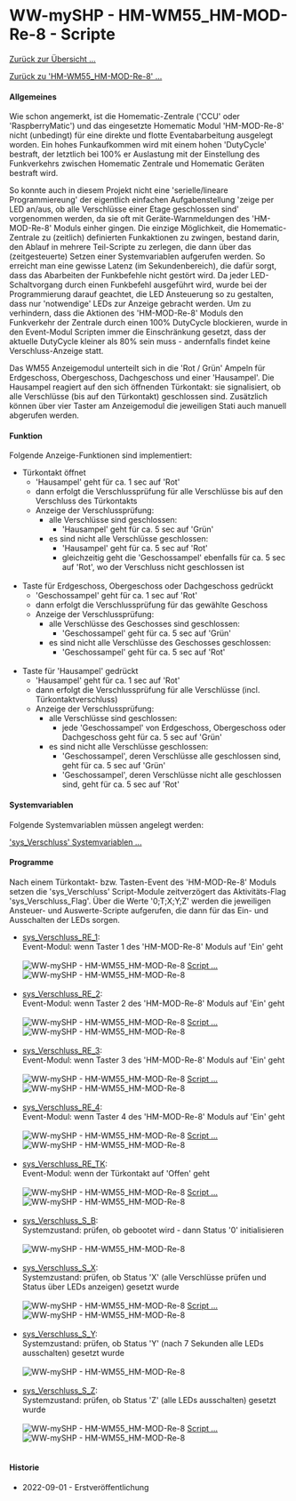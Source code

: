 # WW-mySHP - HM-WM55_HM-MOD-Re-8 - Scripte

[Zurück zur Übersicht ...](../README.md)

[Zurück zu 'HM-WM55_HM-MOD-Re-8' ...](./README.md)

#### Allgemeines

Wie schon angemerkt, ist die Homematic-Zentrale ('CCU' oder 'RaspberryMatic') und das eingesetzte Homematic Modul 'HM-MOD-Re-8' nicht (unbedingt) für eine direkte und flotte Eventabarbeitung ausgelegt worden. Ein hohes Funkaufkommen wird mit einem hohen 'DutyCycle' bestraft, der letztlich bei 100% er Auslastung mit der Einstellung des Funkverkehrs zwischen Homematic Zentrale und Homematic Geräten bestraft wird.

So konnte auch in diesem Projekt nicht eine 'serielle/lineare Programmiereung' der eigentlich einfachen Aufgabenstellung 'zeige per LED an/aus, ob alle Verschlüsse einer Etage geschlossen sind' vorgenommen werden, da sie oft mit Geräte-Warnmeldungen des 'HM-MOD-Re-8' Moduls einher gingen. Die einzige Möglichkeit, die Homematic-Zentrale zu (zeitlich) definierten Funkaktionen zu zwingen, bestand darin, den Ablauf in mehrere Teil-Scripte zu zerlegen, die dann über das (zeitgesteuerte) Setzen einer Systemvariablen aufgerufen werden. So erreicht man eine gewisse Latenz (im Sekundenbereich), die dafür sorgt, dass das Abarbeiten der Funkbefehle nicht gestört wird. Da jeder LED-Schaltvorgang durch einen Funkbefehl ausgeführt wird, wurde bei der Programmierung darauf geachtet, die LED Ansteuerung so zu gestalten, dass nur 'notwendige' LEDs zur Anzeige gebracht werden. Um zu verhindern, dass die Aktionen des 'HM-MOD-Re-8' Moduls den Funkverkehr der Zentrale durch einen 100% DutyCycle blockieren, wurde in den Event-Modul Scripten immer die Einschränkung gesetzt, dass der aktuelle DutyCycle kleiner als 80% sein muss - andernfalls findet keine Verschluss-Anzeige statt.

Das WM55 Anzeigemodul unterteilt sich in die 'Rot / Grün' Ampeln für Erdgeschoss, Obergeschoss, Dachgeschoss und einer 'Hausampel'. Die Hausampel reagiert auf den sich öffnenden Türkontakt: sie signalisiert, ob alle Verschlüsse (bis auf den Türkontakt) geschlossen sind. Zusätzlich können über vier Taster am Anzeigemodul die jeweiligen Stati auch manuell abgerufen werden.

#### Funktion

Folgende Anzeige-Funktionen sind implementiert:

- Türkontakt öffnet
    - 'Hausampel' geht für ca. 1 sec auf 'Rot'
    - dann erfolgt die Verschlussprüfung für alle Verschlüsse bis auf den Verschluss des Türkontakts
    - Anzeige der Verschlussprüfung:
      - alle Verschlüsse sind geschlossen:
        - 'Hausampel' geht für ca. 5 sec auf 'Grün'
      - es sind nicht alle Verschlüsse geschlossen:
        - 'Hausampel' geht für ca. 5 sec auf 'Rot'
        - gleichzeitig geht die 'Geschossampel' ebenfalls für ca. 5 sec auf 'Rot', wo der Verschluss nicht geschlossen ist
</br></br>
- Taste für Erdgeschoss, Obergeschoss oder Dachgeschoss gedrückt
    - 'Geschossampel' geht für ca. 1 sec auf 'Rot'
    - dann erfolgt die Verschlussprüfung für das gewählte Geschoss
    - Anzeige der Verschlussprüfung:
      - alle Verschlüsse des Geschosses sind geschlossen:
        - 'Geschossampel' geht für ca. 5 sec auf 'Grün'
      - es sind nicht alle Verschlüsse des Geschosses geschlossen:
        - 'Geschossampel' geht für ca. 5 sec auf 'Rot'
</br></br>
- Taste für 'Hausampel' gedrückt
    - 'Hausampel' geht für ca. 1 sec auf 'Rot'
    - dann erfolgt die Verschlussprüfung  für alle Verschlüsse (incl. Türkontaktverschluss)
    - Anzeige der Verschlussprüfung:
      - alle Verschlüsse sind geschlossen:
        - jede 'Geschossampel' von Erdgeschoss, Obergeschoss oder Dachgeschoss geht für ca. 5 sec auf 'Grün'
      - es sind nicht alle Verschlüsse geschlossen:
        - 'Geschossampel', deren Verschlüsse alle geschlossen sind, geht für ca. 5 sec auf 'Grün'
        - 'Geschossampel', deren Verschlüsse nicht alle geschlossen sind, geht für ca. 5 sec auf 'Rot'

#### Systemvariablen

Folgende Systemvariablen müssen angelegt werden:

['sys_Verschluss' Systemvariablen ...](./bin/sys_Verschluss_Systemvariablen.txt)

#### Programme
Nach einem Türkontakt- bzw. Tasten-Event des 'HM-MOD-Re-8' Moduls setzen die 'sys_Verschluss' Script-Module zeitverzögert das Aktivitäts-Flag 'sys_Verschluss_Flag'. Über die Werte '0;T;X;Y;Z' werden die jeweiligen Ansteuer- und Auswerte-Scripte aufgerufen, die dann für das Ein- und Ausschalten der LEDs sorgen.

- [sys_Verschluss_RE_1](./bin/sys_Verschluss_RE_1.txt):</br>
  Event-Modul: wenn Taster 1 des 'HM-MOD-Re-8' Moduls auf 'Ein' geht
  </br></br>
  ![WW-mySHP - HM-WM55_HM-MOD-Re-8](./img/SHP_HM-WM55_HM-MOD-Re-8_sys_Verschluss_RE_1_1.jpg "")
  [Script ...](./bin/sys_Verschluss_RE_1_Script.txt)
 ![WW-mySHP - HM-WM55_HM-MOD-Re-8](./img/SHP_HM-WM55_HM-MOD-Re-8_sys_Verschluss_RE_1_2.jpg "")
  </br></br>
- [sys_Verschluss_RE_2](./bin/sys_Verschluss_RE_2.txt):</br>
  Event-Modul: wenn Taster 2 des 'HM-MOD-Re-8' Moduls auf 'Ein' geht
  </br></br>
  ![WW-mySHP - HM-WM55_HM-MOD-Re-8](./img/SHP_HM-WM55_HM-MOD-Re-8_sys_Verschluss_RE_2_1.jpg "")
  [Script ...](./bin/sys_Verschluss_RE_2_Script.txt)
 ![WW-mySHP - HM-WM55_HM-MOD-Re-8](./img/SHP_HM-WM55_HM-MOD-Re-8_sys_Verschluss_RE_2_2.jpg "")
  </br></br>
- [sys_Verschluss_RE_3](./bin/sys_Verschluss_RE_3.txt):</br>
  Event-Modul: wenn Taster 3 des 'HM-MOD-Re-8' Moduls auf 'Ein' geht
  </br></br>
  ![WW-mySHP - HM-WM55_HM-MOD-Re-8](./img/SHP_HM-WM55_HM-MOD-Re-8_sys_Verschluss_RE_3_1.jpg "")
  [Script ...](./bin/sys_Verschluss_RE_3_Script.txt)
 ![WW-mySHP - HM-WM55_HM-MOD-Re-8](./img/SHP_HM-WM55_HM-MOD-Re-8_sys_Verschluss_RE_3_2.jpg "")
  </br></br>
- [sys_Verschluss_RE_4](./bin/sys_Verschluss_RE_4.txt):</br>
  Event-Modul: wenn Taster 4 des 'HM-MOD-Re-8' Moduls auf 'Ein' geht
  </br></br>
  ![WW-mySHP - HM-WM55_HM-MOD-Re-8](./img/SHP_HM-WM55_HM-MOD-Re-8_sys_Verschluss_RE_4_1.jpg "")
  [Script ...](./bin/sys_Verschluss_RE_4_Script.txt)
 ![WW-mySHP - HM-WM55_HM-MOD-Re-8](./img/SHP_HM-WM55_HM-MOD-Re-8_sys_Verschluss_RE_4_2.jpg "")
  </br></br>
- [sys_Verschluss_RE_TK](./bin/sys_Verschluss_RE_TK.txt):</br>
  Event-Modul: wenn der Türkontakt auf 'Offen' geht
  </br></br>
  ![WW-mySHP - HM-WM55_HM-MOD-Re-8](./img/SHP_HM-WM55_HM-MOD-Re-8_sys_Verschluss_RE_TK_1.jpg "")
  [Script ...](./bin/sys_Verschluss_RE_TK_Script.txt)
 ![WW-mySHP - HM-WM55_HM-MOD-Re-8](./img/SHP_HM-WM55_HM-MOD-Re-8_sys_Verschluss_RE_TK_2.jpg "")
  </br></br>
- [sys_Verschluss_S_B](./bin/sys_Verschluss_S_B.txt):</br>
  Systemzustand: prüfen, ob gebootet wird - dann Status '0' initialisieren
  </br></br>
  ![WW-mySHP - HM-WM55_HM-MOD-Re-8](./img/SHP_HM-WM55_HM-MOD-Re-8_sys_Verschluss_S_B.jpg "")
  </br></br>
- [sys_Verschluss_S_X](./bin/sys_Verschluss_S_X.txt):</br>
  Systemzustand: prüfen, ob Status 'X' (alle Verschlüsse prüfen und Status über LEDs anzeigen) gesetzt wurde
  </br></br>
  ![WW-mySHP - HM-WM55_HM-MOD-Re-8](./img/SHP_HM-WM55_HM-MOD-Re-8_sys_Verschluss_S_X_1.jpg "")
  [Script ...](./bin/sys_Verschluss_S_X_Script.txt)
  ![WW-mySHP - HM-WM55_HM-MOD-Re-8](./img/SHP_HM-WM55_HM-MOD-Re-8_sys_Verschluss_S_X_2.jpg "")
  </br></br>
- [sys_Verschluss_S_Y](./bin/sys_Verschluss_S_Y.txt):</br>
  Systemzustand: prüfen, ob Status 'Y' (nach 7 Sekunden alle LEDs ausschalten) gesetzt wurde
  </br></br>
  ![WW-mySHP - HM-WM55_HM-MOD-Re-8](./img/SHP_HM-WM55_HM-MOD-Re-8_sys_Verschluss_S_Y.jpg "")
  </br></br>
- [sys_Verschluss_S_Z](./bin/sys_Verschluss_S_Z.txt):</br>
  Systemzustand: prüfen, ob Status 'Z' (alle LEDs ausschalten) gesetzt wurde
  </br></br>
  ![WW-mySHP - HM-WM55_HM-MOD-Re-8](./img/SHP_HM-WM55_HM-MOD-Re-8_sys_Verschluss_S_Z_1.jpg "")
  [Script ...](./bin/sys_Verschluss_S_Z_Script.txt)
  ![WW-mySHP - HM-WM55_HM-MOD-Re-8](./img/SHP_HM-WM55_HM-MOD-Re-8_sys_Verschluss_S_Z_2.jpg "")
  </br></br>

#### Historie
- 2022-09-01 - Erstveröffentlichung
